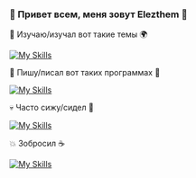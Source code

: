 ### 👋 Привет всем, меня зовут Elezthem 🐍
🦄 Изучаю/изучал вот такие темы 🌍

[![My Skills](https://skillicons.dev/icons?i=py,html,css,cs,django)](https://skillicons.dev)

💙 Пишу/писал вот таких программах 🖤

[![My Skills](https://skillicons.dev/icons?i=unity,vscode,visualstudio,github,git,blender)](https://skillicons.dev)

💀 Часто сижу/сидел 💸

[![My Skills](https://skillicons.dev/icons?i=discord,bots,instagram,stackoverflow)](https://skillicons.dev)

💥 Зобросил ☕

[![My Skills](https://skillicons.dev/icons?i=heroku,figma)](https://skillicons.dev)
